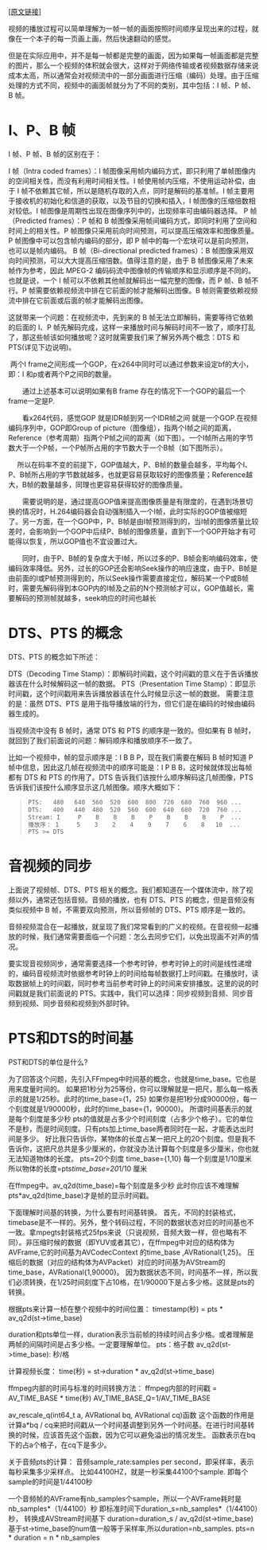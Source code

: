 [[原文链接]](https://blog.csdn.net/knowledgebao/article/details/84326649)

​	视频的播放过程可以简单理解为一帧一帧的画面按照时间顺序呈现出来的过程，就像在一个本子的每一页画上画，然后快速翻动的感觉。

​	但是在实际应用中，并不是每一帧都是完整的画面，因为如果每一帧画面都是完整的图片，那么一个视频的体积就会很大，这样对于网络传输或者视频数据存储来说成本太高，所以通常会对视频流中的一部分画面进行压缩（编码）处理。由于压缩处理的方式不同，视频中的画面帧就分为了不同的类别，其中包括：I 帧、P 帧、B 帧。

# I、P、B 帧

I 帧、P 帧、B 帧的区别在于：

I 帧（Intra coded frames）：I 帧图像采用帧内编码方式，即只利用了单帧图像内的空间相关性，而没有利用时间相关性。I 帧使用帧内压缩，不使用运动补偿，由于 I 帧不依赖其它帧，所以是随机存取的入点，同时是解码的基准帧。I 帧主要用于接收机的初始化和信道的获取，以及节目的切换和插入，I 帧图像的压缩倍数相对较低。I 帧图像是周期性出现在图像序列中的，出现频率可由编码器选择。
P 帧（Predicted frames）：P 帧和 B 帧图像采用帧间编码方式，即同时利用了空间和时间上的相关性。P 帧图像只采用前向时间预测，可以提高压缩效率和图像质量。P 帧图像中可以包含帧内编码的部分，即 P 帧中的每一个宏块可以是前向预测，也可以是帧内编码。
B 帧（Bi-directional predicted frames）：B 帧图像采用双向时间预测，可以大大提高压缩倍数。值得注意的是，由于 B 帧图像采用了未来帧作为参考，因此 MPEG-2 编码码流中图像帧的传输顺序和显示顺序是不同的。
也就是说，一个 I 帧可以不依赖其他帧就解码出一幅完整的图像，而 P 帧、B 帧不行。P 帧需要依赖视频流中排在它前面的帧才能解码出图像。B 帧则需要依赖视频流中排在它前面或后面的帧才能解码出图像。

这就带来一个问题：在视频流中，先到来的 B 帧无法立即解码，需要等待它依赖的后面的 I、P 帧先解码完成，这样一来播放时间与解码时间不一致了，顺序打乱了，那这些帧该如何播放呢？这时就需要我们来了解另外两个概念：DTS 和 PTS(详见下边说明)。

​	两个I frame之间形成一个GOP，在x264中同时可以通过参数来设定bf的大小，即：I 和p或者两个P之间B的数量。

　　通过上述基本可以说明如果有B frame 存在的情况下一个GOP的最后一个frame一定是P.

　　看x264代码，感觉GOP 就是IDR帧到另一个IDR帧之间 就是一个GOP.在视频编码序列中，GOP即Group of picture（图像组），指两个I帧之间的距离，Reference（参考周期）指两个P帧之间的距离（如下图）。一个I帧所占用的字节数大于一个P帧，一个P帧所占用的字节数大于一个B帧（如下图所示）。

　 所以在码率不变的前提下，GOP值越大，P、B帧的数量会越多，平均每个I、P、B帧所占用的字节数就越多，也就更容易获取较好的图像质量；Reference越大，B帧的数量越多，同理也更容易获得较好的图像质量。

　　需要说明的是，通过提高GOP值来提高图像质量是有限度的，在遇到场景切换的情况时，H.264编码器会自动强制插入一个I帧，此时实际的GOP值被缩短了。另一方面，在一个GOP中，P、B帧是由I帧预测得到的，当I帧的图像质量比较差时，会影响到一个GOP中后续P、B帧的图像质量，直到下一个GOP开始才有可能得以恢复，所以GOP值也不宜设置过大。

　　同时，由于P、B帧的复杂度大于I帧，所以过多的P、B帧会影响编码效率，使编码效率降低。另外，过长的GOP还会影响Seek操作的响应速度，由于P、B帧是由前面的I或P帧预测得到的，所以Seek操作需要直接定位，解码某一个P或B帧时，需要先解码得到本GOP内的I帧及之前的N个预测帧才可以，GOP值越长，需要解码的预测帧就越多，seek响应的时间也越长

# DTS、PTS 的概念

DTS、PTS 的概念如下所述：

DTS（Decoding Time Stamp）：即解码时间戳，这个时间戳的意义在于告诉播放器该在什么时候解码这一帧的数据。
PTS（Presentation Time Stamp）：即显示时间戳，这个时间戳用来告诉播放器该在什么时候显示这一帧的数据。
需要注意的是：虽然 DTS、PTS 是用于指导播放端的行为，但它们是在编码的时候由编码器生成的。

当视频流中没有 B 帧时，通常 DTS 和 PTS 的顺序是一致的。但如果有 B 帧时，就回到了我们前面说的问题：解码顺序和播放顺序不一致了。

比如一个视频中，帧的显示顺序是：I B B P，现在我们需要在解码 B 帧时知道 P 帧中信息，因此这几帧在视频流中的顺序可能是：I P B B，这时候就体现出每帧都有 DTS 和 PTS 的作用了。DTS 告诉我们该按什么顺序解码这几帧图像，PTS 告诉我们该按什么顺序显示这几帧图像。顺序大概如下：

> ```bash
> PTS:   480   640  560  520  600  800  720  680  760  960 ...
> DTS:   400   440  480  520  560  600  640  680  720  760 ...
> Stream: I     P    B    B    B    P    B    B    B    P  ...
> 播放序： 1     5    3    2    4    9    7    6    8   10  ...               
> PTS >= DTS
> ```

# 音视频的同步

上面说了视频帧、DTS、PTS 相关的概念。我们都知道在一个媒体流中，除了视频以外，通常还包括音频。音频的播放，也有 DTS、PTS 的概念，但是音频没有类似视频中 B 帧，不需要双向预测，所以音频帧的 DTS、PTS 顺序是一致的。

音频视频混合在一起播放，就呈现了我们常常看到的广义的视频。在音视频一起播放的时候，我们通常需要面临一个问题：怎么去同步它们，以免出现画不对声的情况。

要实现音视频同步，通常需要选择一个参考时钟，参考时钟上的时间是线性递增的，编码音视频流时依据参考时钟上的时间给每帧数据打上时间戳。在播放时，读取数据帧上的时间戳，同时参考当前参考时钟上的时间来安排播放。这里的说的时间戳就是我们前面说的 PTS。实践中，我们可以选择：同步视频到音频、同步音频到视频、同步音频和视频到外部时钟。

# PTS和DTS的时间基

PST和DTS的单位是什么?

为了回答这个问题，先引入FFmpeg中时间基的概念，也就是time_base。它也是用来度量时间的。 
如果把1秒分为25等份，你可以理解就是一把尺，那么每一格表示的就是1/25秒。此时的time_base={1，25} 
如果你是把1秒分成90000份，每一个刻度就是1/90000秒，此时的time_base={1，90000}。 
所谓时间基表示的就是每个刻度是多少秒 
pts的值就是占多少个时间刻度（占多少个格子）。它的单位不是秒，而是时间刻度。只有pts加上time_base两者同时在一起，才能表达出时间是多少。 
好比我只告诉你，某物体的长度占某一把尺上的20个刻度。但是我不告诉你，这把尺总共是多少厘米的，你就没办法计算每个刻度是多少厘米，你也就无法知道物体的长度。 
pts=20个刻度 
time_base={1,10} 每一个刻度是1/10厘米 
所以物体的长度=pts*time_base=20*1/10 厘米

在ffmpeg中。av_q2d(time_base)=每个刻度是多少秒 
此时你应该不难理解 pts*av_q2d(time_base)才是帧的显示时间戳。

下面理解时间基的转换，为什么要有时间基转换。 
首先，不同的封装格式，timebase是不一样的。另外，整个转码过程，不同的数据状态对应的时间基也不一致。拿mpegts封装格式25fps来说（只说视频，音频大致一样，但也略有不同）。非压缩时候的数据（即YUV或者其它），在ffmpeg中对应的结构体为AVFrame,它的时间基为AVCodecContext 的time_base ,AVRational{1,25}。 
压缩后的数据（对应的结构体为AVPacket）对应的时间基为AVStream的time_base，AVRational{1,90000}。 
因为数据状态不同，时间基不一样，所以我们必须转换，在1/25时间刻度下占10格，在1/90000下是占多少格。这就是pts的转换。

根据pts来计算一桢在整个视频中的时间位置： 
timestamp(秒) = pts * av_q2d(st->time_base)

duration和pts单位一样，duration表示当前帧的持续时间占多少格。或者理解是两帧的间隔时间是占多少格。一定要理解单位。 
pts：格子数 
av_q2d(st->time_base): 秒/格

计算视频长度： 
time(秒) = st->duration * av_q2d(st->time_base)

ffmpeg内部的时间与标准的时间转换方法： 
ffmpeg内部的时间戳 = AV_TIME_BASE * time(秒) 
AV_TIME_BASE_Q=1/AV_TIME_BASE

av_rescale_q(int64_t a, AVRational bq, AVRational cq)函数 
这个函数的作用是计算a*bq / cq来把时间戳从一个时间基调整到另外一个时间基。在进行时间基转换的时候，应该首先这个函数，因为它可以避免溢出的情况发生。 
函数表示在bq下的占a个格子，在cq下是多少。

关于音频pts的计算： 
音频sample_rate:samples per second，即采样率，表示每秒采集多少采样点。 
比如44100HZ，就是一秒采集44100个sample. 
即每个sample的时间是1/44100秒

一个音频帧的AVFrame有nb_samples个sample，所以一个AVFrame耗时是nb_samples*（1/44100）秒 
即标准时间下duration_s=nb_samples*（1/44100）秒， 
转换成AVStream时间基下 
duration=duration_s / av_q2d(st->time_base) 
基于st->time_base的num值一般等于采样率,所以duration=nb_samples. 
pts=n * duration = n * nb_samples
